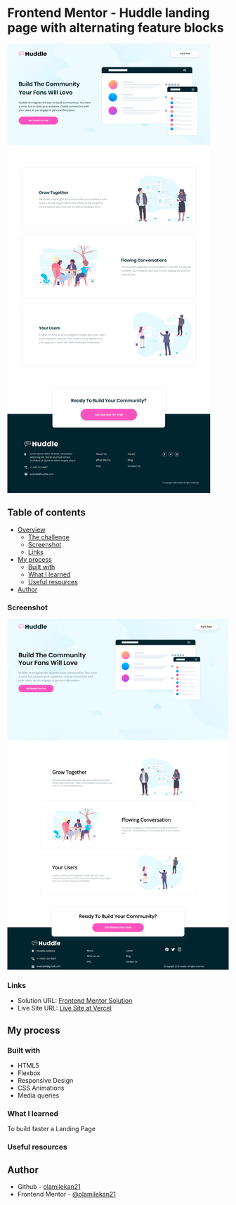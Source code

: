 # Frontend Mentor - Huddle landing page with alternating feature blocks

![Design preview for the Huddle landing page with alternating feature blocks coding challenge](./assets/design/desktop-preview.jpg)

## Table of contents

- [Overview](#overview)
  - [The challenge](#the-challenge)
  - [Screenshot](#screenshot)
  - [Links](#links)
- [My process](#my-process)
  - [Built with](#built-with)
  - [What I learned](#what-i-learned)
  - [Useful resources](#useful-resources)
- [Author](#author)


### Screenshot

![](./assets/screenshot/desktop-preview.png)

### Links

- Solution URL: [Frontend Mentor Solution](https://www.frontendmentor.io/solutions/huddle-lp-w-alternating-feature-blocks-vanilla-css-custom-logo-ZKM8wX_Jzg)
- Live Site URL: [Live Site at Vercel](https://huddle-landing-page-with-alternating-feature-blocks-eta-lyart.vercel.app/)
## My process

### Built with

- HTML5
- Flexbox
- Responsive Design
- CSS Animations
- Media queries

### What I learned

To build faster a Landing Page

### Useful resources




## Author

- Github - [olamilekan21](https://github.com/olamilekan21/)
- Frontend Mentor - [@olamilekan21](https://www.frontendmentor.io/profile/olamilekan21)
